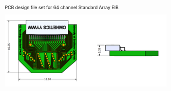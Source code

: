 PCB design file set for 64 channel Standard Array EIB



![Image of a printed circuit board schematic](/Images/64_channel_Standard_Array-EIB.png)




